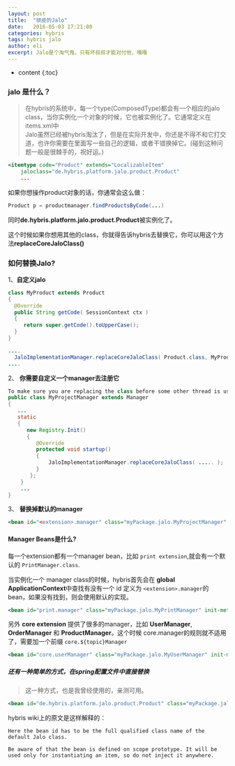 ```yaml
---
layout: post
title:  "顽皮的Jalo"
date:   2016-05-03 17:21:00
categories: hybris
tags: hybris jalo
author: eli
excerpt: Jalo是个淘气鬼，只有坏叔叔才能对付他，嘎嘎
---
```

* content
{:toc}

### jalo 是什么？

>在hybris的系统中，每一个type(ComposedType)都会有一个相应的jalo class，当你实例化一个对象的时候，它也被实例化了。它通常定义在items.xml中  
>Jalo虽然已经被hybris淘汰了，但是在实际开发中，你还是不得不和它打交道，也许你需要在里面写一些自己的逻辑，或者干错换掉它。(碰到这种问题一般是很棘手的，祝好运。)  

```xml
<itemtype code="Product" extends="LocalizableItem"
    jaloclass="de.hybris.platform.jalo.product.Product"
    ...
```

如果你想操作product对象的话，你通常会这么做：

```java
Product p = productmanager.findProductsByCode(...)  
```     
同时**de.hybris.platform.jalo.product.Product**被实例化了。  

这个时候如果你想用其他的class，你就得告诉hybris去替换它，你可以用这个方法**replaceCoreJaloClass()**   

### 如何替换Jalo?

1、**自定义jalo**  

```java
class MyProduct extends Product
{
  @Override
  public String getCode( SessionContext ctx )
  {
     return super.getCode().toUpperCase();
  }
}

....
  JaloImplementationManager.replaceCoreJaloClass( Product.class, MyProduct.class );
....

```

2、 **你需要自定义一个manager去注册它**

```java
To make sure you are replacing the class before some other thread is using the old class please do the actual registering inside your manager as follows:
public class MyProjectManager extends Manager
{
   ...
   static
   {
      new Registry.Init()
      {
         @Override
         protected void startup()
         {
             JaloImplementationManager.replaceCoreJaloClass( ..... );
         }
       };
    }
    ...
}
```

3、 **替换掉默认的manager**

```xml
<bean id="<extension>.manager" class="myPackage.jalo.MyProjectManager" init-method="init" scope="tenant" />
```



#### Manager Beans是什么?

每一个extension都有一个manager bean，比如 `print extension`,就会有一个默认的 `PrintManager.class`.  

当实例化一个 manager class的时候，hybris首先会在 **global ApplicationContext**中查找有没有一个 id 定义为 `<extension>.manager`的bean，如果没有找到，则会使用默认的实现。

```xml
<bean id="print.manager" class="myPackage.jalo.MyPrintManager" init-method="init" scope="tenant" />
```

另外 **core extension** 提供了很多的manager，比如 **UserManager**, **OrderManager** 和 **ProductManager**。这个时候 core.manager的规则就不适用了，需要加一个前缀 `core.${topic}Manager`  

```xml
<bean id="core.userManager" class="myPackage.jalo.MyUserManager" init-method="init" scope="tenant" />
```






##### 还有一种简单的方式，在spring配置文件中直接替换  

>这一种方式，也是我曾经使用的，亲测可用。  

```xml
<bean id="de.hybris.platform.jalo.product.Product" class="myPackage.jalo.MyProduct" scope="prototype" />    
```  
hybris wiki上的原文是这样解释的：  

`Here the bean id has to be the full qualified class name of the default Jalo class.`

`Be aware of that the bean is defined on scope prototype. It will be used only for instantiating an item, so do not inject it anywhere.`  
